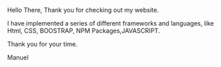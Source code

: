 Hello There, Thank you for checking out my website.

I have implemented a series of different frameworks and languages, like Html, CSS, BOOSTRAP, NPM Packages,JAVASCRIPT.

Thank you for your time.

Manuel
